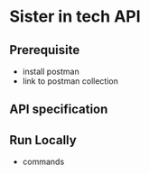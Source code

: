 # Sister in tech API

## Prerequisite

- install postman
- link to postman collection

## API specification

## Run Locally

- commands
